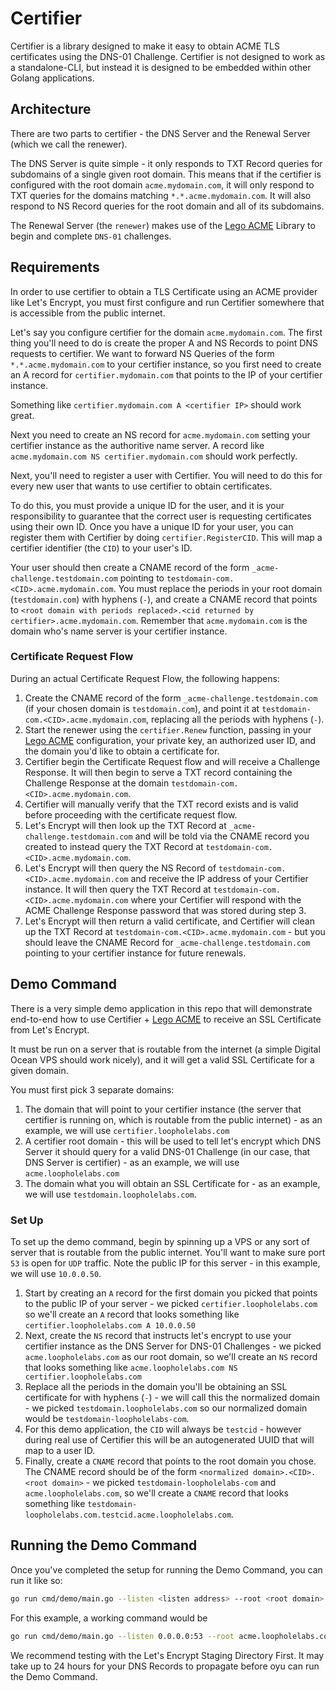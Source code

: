 # Certifier

Certifier is a library designed to make it easy to obtain ACME TLS certificates
using the DNS-01 Challenge. Certifier is not designed to work as a standalone-CLI, but instead
it is designed to be embedded within other Golang applications.

## Architecture

There are two parts to certifier - the DNS Server and the Renewal Server (which we call the renewer).

The DNS Server is quite simple - it only responds to TXT Record queries for subdomains of a single given root domain.
This means that if the certifier is configured with the root domain `acme.mydomain.com`, it will only respond to TXT queries
for the domains matching `*.*.acme.mydomain.com`. It will also respond to NS Record queries for the root domain and all of its subdomains.

The Renewal Server (the `renewer`) makes use of the [Lego ACME](https://go-acme.github.io/lego) Library to begin and complete `DNS-01` challenges.

## Requirements

In order to use certifier to obtain a TLS Certificate using an ACME provider like
Let's Encrypt, you must first configure and run Certifier somewhere that is accessible from
the public internet.

Let's say you configure certifier for the domain `acme.mydomain.com`. The first thing you'll need to do is create the proper A and NS Records
to point DNS requests to certifier. We want to forward NS Queries of the form `*.*.acme.mydomain.com` to your certifier instance, so you first need to create an A record
for `certifier.mydomain.com` that points to the IP of your certifier instance.

Something like `certifier.mydomain.com A <certifier IP>` should work great.

Next you need to create an NS record for `acme.mydomain.com` setting your certifier instance as the authoritive name server. A record like `acme.mydomain.com NS certifier.mydomain.com` should work perfectly.

Next, you'll need to register a user with Certifier. You will need to do this for every new user that wants to use certifier to obtain certificates.

To do this, you must provide a unique ID for the user, and it is your responsibility to guarantee that the correct user is requesting certificates using their own ID.
Once you have a unique ID for your user, you can register them with Certifier by doing `certifier.RegisterCID`. This will map a certifier identifier (the `CID`)
to your user's ID.

Your user should then create a CNAME record of the form `_acme-challenge.testdomain.com` pointing to `testdomain-com.<CID>.acme.mydomain.com`. You must replace
the periods in your root domain (`testdomain.com`) with hyphens (`-`), and create a CNAME record that points to `<root domain with periods replaced>.<cid returned by certifier>.acme.mydomain.com`.
Remember that `acme.mydomain.com` is the domain who's name server is your certifier instance.

### Certificate Request Flow

During an actual Certificate Request Flow, the following happens:

1. Create the CNAME record of the form `_acme-challenge.testdomain.com` (if your chosen domain is `testdomain.com`), and point it at `testdomain-com.<CID>.acme.mydomain.com`, replacing all the periods with hyphens (`-`).
2. Start the renewer using the `certifier.Renew` function, passing in your [Lego ACME](https://go-acme.github.io/lego) configuration, your private key, an authorized user ID, and the domain you'd like to obtain a certificate for.
3. Certifier begin the Certificate Request flow and will receive a Challenge Response. It will then begin to serve a TXT record containing the Challenge Response at the domain `testdomain-com.<CID>.acme.mydomain.com`.
4. Certifier will manually verify that the TXT record exists and is valid before proceeding with the certificate request flow.
5. Let's Encrypt will then look up the TXT Record at `_acme-challenge.testdomain.com` and will be told via the CNAME record you created to instead query the TXT Record at `testdomain-com.<CID>.acme.mydomain.com`.
6. Let's Encrypt will then query the NS Record of `testdomain-com.<CID>.acme.mydomain.com` and receive the IP address of your Certifier instance. It will then query the TXT Record at `testdomain-com.<CID>.acme.mydomain.com` where your Certifier will respond with the ACME Challenge Response password that was stored during step 3.
7. Let's Encrypt will then return a valid certificate, and Certifier will clean up the TXT Record at `testdomain-com.<CID>.acme.mydomain.com` - but you should leave the CNAME Record for `_acme-challenge.testdomain.com` pointing to your certifier instance for future renewals.

## Demo Command

There is a very simple demo application in this repo that will demonstrate end-to-end how to use Certifier + [Lego ACME](https://go-acme.github.io/lego) to receive an SSL Certificate from Let's Encrypt.

It must be run on a server that is routable from the internet (a simple Digital Ocean VPS should work nicely), and it will get a valid SSL Certificate for a given domain.

You must first pick 3 separate domains:

1. The domain that will point to your certifier instance (the server that certifier is running on, which is routable from the public internet) - as an example, we will use `certifier.loopholelabs.com`
2. A certifier root domain - this will be used to tell let's encrypt which DNS Server it should query for a valid DNS-01 Challenge (in our case, that DNS Server is certifier) - as an example, we will use `acme.loopholelabs.com`
3. The domain what you will obtain an SSL Certificate for - as an example, we will use `testdomain.loopholelabs.com`.

### Set Up

To set up the demo command, begin by spinning up a VPS or any sort of server that is routable from the public internet. You'll want to make sure port `53` is open for `UDP` traffic. Note the public IP for this server - in this example, we will use `10.0.0.50`.

1. Start by creating an `A` record for the first domain you picked that points to the public IP of your server - we picked `certifier.loopholelabs.com` so we'll create an `A` record that looks something like `certifier.loopholelabs.com A 10.0.0.50`
2. Next, create the `NS` record that instructs let's encrypt to use your certifier instance as the DNS Server for DNS-01 Challenges - we picked `acme.loopholelabs.com` as our root domain, so we'll create an `NS` record that looks something like `acme.loopholelabs.com NS certifier.loopholelabs.com`
3. Replace all the periods in the domain you'll be obtaining an SSL certificate for with hyphens (`-`) - we will call this the normalized domain - we picked `testdomain.loopholelabs.com` so our normalized domain would be `testdomain-loopholelabs-com`.
4. For this demo application, the `CID` will always be `testcid` - however during real use of Certifier this will be an autogenerated UUID that will map to a user ID.
5. Finally, create a `CNAME` record that points to the root domain you chose. The CNAME record should be of the form `<normalized domain>.<CID>.<root domain>` - we picked `testdomain-loopholelabs-com` and `acme.loopholelabs.com`, so we'll create a `CNAME` record that looks something like `testdomain-loopholelabs.com.testcid.acme.loopholelabs.com`.

## Running the Demo Command

Once you've completed the setup for running the Demo Command, you can run it like so:

```bash
go run cmd/demo/main.go --listen <listen address> --root <root domain> --public <certifier domain> --email <your email> --domain <the domain you want to obtain an SSL certificate for> --directory <acme directory URL>
```

For this example, a working command would be

```bash
go run cmd/demo/main.go --listen 0.0.0.0:53 --root acme.loopholelabs.com --public certifier.loopholelabs.com --email testemail@loopholelabs.io --domain testdomain.loopholelabs.com --directory https://acme-staging-v02.api.letsencrypt.org/directory
```

We recommend testing with the Let's Encrypt Staging Directory First. It may take up to 24 hours for your DNS Records to propagate before oyu can run the Demo Command.
